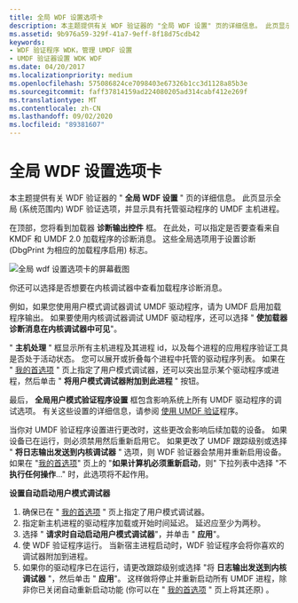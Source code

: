 ```yaml
---
title: 全局 WDF 设置选项卡
description: 本主题提供有关 WDF 验证器的 "全局 WDF 设置" 页的详细信息。 此页显示全局 (系统范围内) WDF 验证选项，并显示具有托管驱动程序的 UMDF 主机进程。
ms.assetid: 9b976a59-329f-41a7-9eff-8f18d75cdb42
keywords:
- WDF 验证程序 WDK，管理 UMDF 设置
- UMDF 验证器设置 WDK WDF
ms.date: 04/20/2017
ms.localizationpriority: medium
ms.openlocfilehash: 575086824ce7098403e67326b1cc3d1128a85b3e
ms.sourcegitcommit: faff37814159ad224080205ad314cabf412e269f
ms.translationtype: MT
ms.contentlocale: zh-CN
ms.lasthandoff: 09/02/2020
ms.locfileid: "89381607"
---
```

# <a name="global-wdf-settings-tab"></a>全局 WDF 设置选项卡


本主题提供有关 WDF 验证器的 " **全局 WDF 设置** " 页的详细信息。 此页显示全局 (系统范围内) WDF 验证选项，并显示具有托管驱动程序的 UMDF 主机进程。

在顶部，您将看到加载器 **诊断输出控件** 框。 在此处，可以指定是否要查看来自 KMDF 和 UMDF 2.0 加载程序的诊断消息。 这些全局选项用于设置诊断 (DbgPrint 为相应的加载程序启用) 标志。

![全局 wdf 设置选项卡的屏幕截图](images/wdfverifier-tab3.png)

你还可以选择是否想要在内核调试器中查看加载程序诊断消息。

例如，如果您使用用户模式调试器调试 UMDF 驱动程序，请为 UMDF 启用加载程序输出。 如果要使用内核调试器调试 UMDF 驱动程序，还可以选择 " **使加载器诊断消息在内核调试器中可见**"。

" **主机处理** " 框显示所有主机进程及其进程 id，以及每个进程的应用程序验证工具是否处于活动状态。 您可以展开或折叠每个进程中托管的驱动程序列表。 如果在 " [我的首选项](my-preferences-tab.md) " 页上指定了用户模式调试器，还可以突出显示某个驱动程序或进程，然后单击 " **将用户模式调试器附加到此进程** " 按钮。

最后， **全局用户模式验证程序设置** 框包含影响系统上所有 UMDF 驱动程序的调试选项。 有关这些设置的详细信息，请参阅 [使用 UMDF 验证](../wdf/using-umdf-verifier.md)程序。

当你对 UMDF 验证程序设置进行更改时，这些更改会影响后续加载的设备。 如果设备已在运行，则必须禁用然后重新启用它。 如果更改了 UMDF 跟踪级别或选择 " **将日志输出发送到内核调试器** " 选项，则 WDF 验证器会禁用并重新启用设备。 如果在 "[我的首选项](my-preferences-tab.md)" 页上的 "**如果计算机必须重新启动**，则" 下拉列表中选择 "不**执行任何操作**..." 时，此选项将不起作用。

**设置自动启动用户模式调试器**

1.  确保已在 " [我的首选项](my-preferences-tab.md) " 页上指定了用户模式调试器。
2.  指定新主机进程的驱动程序加载或开始时间延迟。 延迟应至少为两秒。
3.  选择 " **请求时自动启动用户模式调试器**"，并单击 " **应用**"。
4.  使 WDF 验证程序运行。 当新宿主进程启动时，WDF 验证程序会将你喜欢的调试器附加到进程。
5.  如果你的驱动程序已在运行，请更改跟踪级别或选择 "将 **日志输出发送到内核调试器** "，然后单击 " **应用**"。 这样做将停止并重新启动所有 UMDF 进程，除非你已关闭自动重新启动功能 (你可以在 " [我的首选项](my-preferences-tab.md) " 页上将其还原) 。

 

